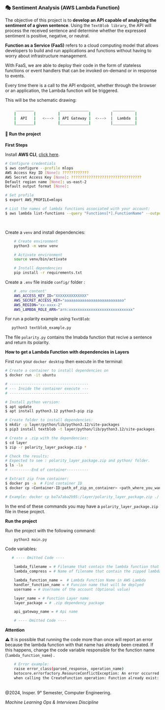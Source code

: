### 🎭️ Sentiment Analysis (AWS Lambda Function)


The objective of this project is to **develop an API capable of analyzing the sentiment of a given sentence**. Using the `TextBlob library`, the API will process the received sentence and determine whether the expressed sentiment is positive, negative, or neutral. 

**Function as a Service (FaaS)** refers to a cloud computing model that allows developers to build and run applications and functions without having to worry about infrastructure management.

With FaaS, we are able to deploy their code in the form of stateless functions or event handlers that can be invoked on-demand or in response to events.

Every time there is a call to the API endpoint, whether through the browser or an application, the Lambda function will be triggered.

This will be the schematic drawing:

```bash
     ________            _____________           __________
    |        |          |             |         |          |
    |  API   |   <--->  | API Gateway |  <--->  |  Lambda  |
    |________|          |_____________|         |__________|
```

#### 📌 Run the project

**First Steps** 

Install **AWS CLI**, [click here](https://docs.aws.amazon.com/cli/latest/userguide/getting-started-install.html).

```bash
# Configure credentials
$ aws configure --profile mlops
AWS Access Key ID [None]: ????????????
AWS Secret Access Key [None]: ????????????????????????????????
Default region name [None]: us-east-2
Default output format [None]:

# Set profile
$ export AWS_PROFILE=mlops

# List the names of lambda functions associated with your account:
$ aws lambda list-functions --query "Functions[*].FunctionName" --output text
```
<br>

Create a `venv` and install dependencies:

```bash
    # Create environment
    python3 -m venv venv  

    # Activate environment
    source venv/bin/activate

    # Install dependencies
    pip install -r requirements.txt
``` 

Create a `.env` file inside `config/` folder :

```bash
    # .env content'
    AWS_ACCESS_KEY_ID="XXXXXXXXXXXXXX"
    AWS_SECRET_ACCESS_KEY="aaaaaaaaaaaaaaaaaaaaaaaaaaa"
    AWS_REGION="xx-xxxx-2"
    AWS_LAMBDA_ROLE_ARN="arn:xxxxxxxxxxxxxxxxxxxxxxxxxxxxx"
``` 

For run a polarity example using `TextBlob`:

```bash
   python3 textblob_example.py
```

The file `polarity.py` contains the lmabda function that recive a sentence and return its polarity.
<br>

**How to get a Lambda Function with dependencies in Layers** 

First run your `docker desktop` then execute in the terminal:

```bash
# Create a container to install dependencies on
$ docker run -it ubuntu

# ------------------------------------
# --- Inside the container execute ---
# ------------------------------------

# Install python version:
$ apt update
$ apt install python3.12 python3-pip zip

# Create folder to install dependencies:
$ mkdir -p layer/python/lib/python3.12/site-packages
$ pip3 install textblob -t layer/python/lib/python3.12/site-packages

# Create a .zip with the dependencies:
$ cd layer
$ zip -r polarity_layer_package.zip *

# Check the results:
# Expected to see : polarity_layer_package.zip and python/ folder.
$ ls -la
# ----------End of container----------

# Extract zip from container:
$ docker ps -a  # Find container ID
$ docker cp <Container-ID:path_of_zip_on_container> <path_where_you_want_to_copy_the_zip>

# Example: docker cp ba7a7aba2b95:/layer/polarity_layer_package.zip ./
```

In the end of these commands you may have a `polarity_layer_package.zip` file in these project.

**Run the project** 

Run the project with the following command:

```bash
    python3 main.py
```

Code variables:

```python 
   # ---- Omitted Code ----

    lambda_filename = # Filename that contain the lambda function that will be deployed
    lambda_compress = # Name of filename that contain the zipped lambda function

    lambda_function_name =  # Lambda Function Name in AWS Lambda
    handler_function_name = # Funcion name that will be deplyed
    username = # Username of the account (Optional value)

    layer_name = # Function Layer name  
    layer_package = # .zip dependency package

    api_gateway_name = # Api name

    # ---- Omitted Code ----
``` 

**Attention** 

⚠️ It is possible that running the code more than once will report an error because the lambda function with that name has already been created. If this happens, change the code variable responsible for the function name (`lambda_function_name`) .

```bash
    # Error example:
    raise error_class(parsed_response, operation_name)
    botocore.errorfactory.ResourceConflictException: An error occurred (ResourceConflictException) 
    when calling the CreateFunction operation: Function already exist: say_hello3_leticiacb1
```

<br>
@2024, Insper. 9° Semester,  Computer Engineering.
<br>

_Machine Learning Ops & Interviews Discipline_
